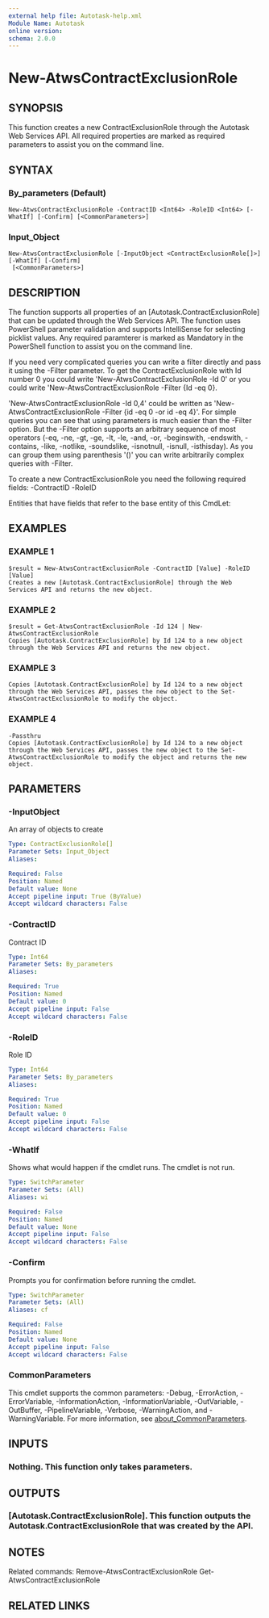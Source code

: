 ```yaml
---
external help file: Autotask-help.xml
Module Name: Autotask
online version:
schema: 2.0.0
---
```


# New-AtwsContractExclusionRole

## SYNOPSIS
This function creates a new ContractExclusionRole through the Autotask Web Services API.
All required properties are marked as required parameters to assist you on the command line.

## SYNTAX

### By_parameters (Default)
```
New-AtwsContractExclusionRole -ContractID <Int64> -RoleID <Int64> [-WhatIf] [-Confirm] [<CommonParameters>]
```

### Input_Object
```
New-AtwsContractExclusionRole [-InputObject <ContractExclusionRole[]>] [-WhatIf] [-Confirm]
 [<CommonParameters>]
```

## DESCRIPTION
The function supports all properties of an \[Autotask.ContractExclusionRole\] that can be updated through the Web Services API.
The function uses PowerShell parameter validation  and supports IntelliSense for selecting picklist values.
Any required paramterer is marked as Mandatory in the PowerShell function to assist you on the command line.

If you need very complicated queries you can write a filter directly and pass it using the -Filter parameter.
To get the ContractExclusionRole with Id number 0 you could write 'New-AtwsContractExclusionRole -Id 0' or you could write 'New-AtwsContractExclusionRole -Filter {Id -eq 0}.

'New-AtwsContractExclusionRole -Id 0,4' could be written as 'New-AtwsContractExclusionRole -Filter {id -eq 0 -or id -eq 4}'.
For simple queries you can see that using parameters is much easier than the -Filter option.
But the -Filter option supports an arbitrary sequence of most operators (-eq, -ne, -gt, -ge, -lt, -le, -and, -or, -beginswith, -endswith, -contains, -like, -notlike, -soundslike, -isnotnull, -isnull, -isthisday).
As you can group them using parenthesis '()' you can write arbitrarily complex queries with -Filter. 

To create a new ContractExclusionRole you need the following required fields:
 -ContractID
 -RoleID

Entities that have fields that refer to the base entity of this CmdLet:

## EXAMPLES

### EXAMPLE 1
```
$result = New-AtwsContractExclusionRole -ContractID [Value] -RoleID [Value]
Creates a new [Autotask.ContractExclusionRole] through the Web Services API and returns the new object.
```

### EXAMPLE 2
```
$result = Get-AtwsContractExclusionRole -Id 124 | New-AtwsContractExclusionRole 
Copies [Autotask.ContractExclusionRole] by Id 124 to a new object through the Web Services API and returns the new object.
```

### EXAMPLE 3
```
Copies [Autotask.ContractExclusionRole] by Id 124 to a new object through the Web Services API, passes the new object to the Set-AtwsContractExclusionRole to modify the object.
```

### EXAMPLE 4
```
-Passthru
Copies [Autotask.ContractExclusionRole] by Id 124 to a new object through the Web Services API, passes the new object to the Set-AtwsContractExclusionRole to modify the object and returns the new object.
```

## PARAMETERS

### -InputObject
An array of objects to create

```yaml
Type: ContractExclusionRole[]
Parameter Sets: Input_Object
Aliases:

Required: False
Position: Named
Default value: None
Accept pipeline input: True (ByValue)
Accept wildcard characters: False
```

### -ContractID
Contract ID

```yaml
Type: Int64
Parameter Sets: By_parameters
Aliases:

Required: True
Position: Named
Default value: 0
Accept pipeline input: False
Accept wildcard characters: False
```

### -RoleID
Role ID

```yaml
Type: Int64
Parameter Sets: By_parameters
Aliases:

Required: True
Position: Named
Default value: 0
Accept pipeline input: False
Accept wildcard characters: False
```

### -WhatIf
Shows what would happen if the cmdlet runs.
The cmdlet is not run.

```yaml
Type: SwitchParameter
Parameter Sets: (All)
Aliases: wi

Required: False
Position: Named
Default value: None
Accept pipeline input: False
Accept wildcard characters: False
```

### -Confirm
Prompts you for confirmation before running the cmdlet.

```yaml
Type: SwitchParameter
Parameter Sets: (All)
Aliases: cf

Required: False
Position: Named
Default value: None
Accept pipeline input: False
Accept wildcard characters: False
```

### CommonParameters
This cmdlet supports the common parameters: -Debug, -ErrorAction, -ErrorVariable, -InformationAction, -InformationVariable, -OutVariable, -OutBuffer, -PipelineVariable, -Verbose, -WarningAction, and -WarningVariable. For more information, see [about_CommonParameters](http://go.microsoft.com/fwlink/?LinkID=113216).

## INPUTS

### Nothing. This function only takes parameters.
## OUTPUTS

### [Autotask.ContractExclusionRole]. This function outputs the Autotask.ContractExclusionRole that was created by the API.
## NOTES
Related commands:
Remove-AtwsContractExclusionRole
 Get-AtwsContractExclusionRole

## RELATED LINKS
